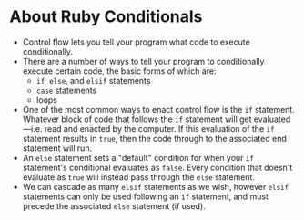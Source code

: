 # About Ruby Conditionals

- Control flow lets you tell your program what code to execute conditionally.
- There are a number of ways to tell your program to conditionally execute certain code, the basic forms of which are:
  - `if`, `else`, and `elsif` statements
  - `case` statements
  - loops
- One of the most common ways to enact control flow is the `if` statement. Whatever block of code that follows the `if` statement will get evaluated—i.e. read and enacted by the computer. If this evaluation of the `if` statement results in `true`, then the code through to the associated end statement will run.
- An `else` statement sets a "default" condition for when your `if` statement's conditional evaluates as `false`. Every condition that doesn't evaluate as `true` will instead pass through the `else` statement.
- We can cascade as many `elsif` statements as we wish, however `elsif` statements can only be used following an `if` statement, and must precede the associated `else` statement (if used).